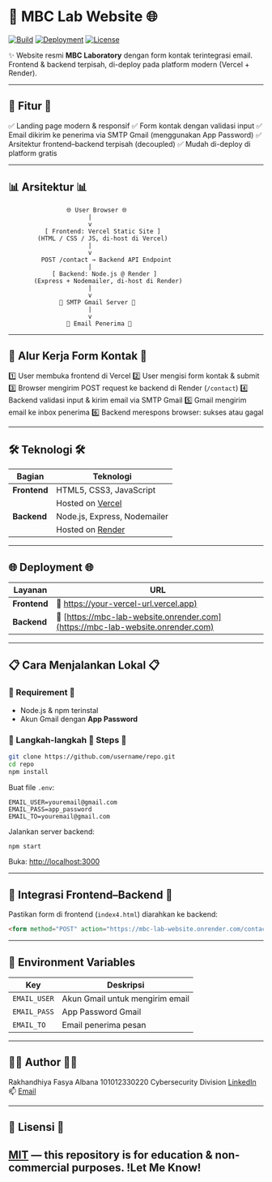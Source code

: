 # 🌟 MBC Lab Website 🌐

[![Build](https://img.shields.io/badge/build-passing-brightgreen?style=flat-square)](https://github.com/username/repo/actions)
[![Deployment](https://img.shields.io/badge/deployed-Vercel%20%26%20Render-blue?style=flat-square)](https://mbc-lab-website.onrender.com)
[![License](https://img.shields.io/badge/license-MIT-lightgrey?style=flat-square)](LICENSE)

✨ Website resmi **MBC Laboratory** dengan form kontak terintegrasi email.
Frontend & backend terpisah, di-deploy pada platform modern (Vercel + Render).

---

## 🚀 Fitur 🚀

✅ Landing page modern & responsif
✅ Form kontak dengan validasi input
✅ Email dikirim ke penerima via SMTP Gmail (menggunakan App Password)
✅ Arsitektur frontend–backend terpisah (decoupled)
✅ Mudah di-deploy di platform gratis

---

## 📊 Arsitektur 📊

```
                🌐 User Browser 🌐
                      |
                      v
          [ Frontend: Vercel Static Site ]
        (HTML / CSS / JS, di-host di Vercel)
                      |
                      v
         POST /contact → Backend API Endpoint
                      |
            [ Backend: Node.js @ Render ]
       (Express + Nodemailer, di-host di Render)
                      |
                      v
              📧 SMTP Gmail Server 📧
                      |
                      v
                🎯 Email Penerima 🎯
```

---

## 🔄 Alur Kerja Form Kontak 🔄

1️⃣ User membuka frontend di Vercel
2️⃣ User mengisi form kontak & submit
3️⃣ Browser mengirim POST request ke backend di Render (`/contact`)
4️⃣ Backend validasi input & kirim email via SMTP Gmail
5️⃣ Gmail mengirim email ke inbox penerima
6️⃣ Backend merespons browser: sukses atau gagal

---

## 🛠️ Teknologi 🛠️

| Bagian       | Teknologi                              |
| ------------ | -------------------------------------- |
| **Frontend** | HTML5, CSS3, JavaScript                |
|              | Hosted on [Vercel](https://vercel.com) |
| **Backend**  | Node.js, Express, Nodemailer           |
|              | Hosted on [Render](https://render.com) |

---

## 🌐 Deployment 🌐

| Layanan      | URL                                                                             |
| ------------ | ------------------------------------------------------------------------------- |
| **Frontend** | 🔗 [https://your-vercel-url.vercel.app)](https://mbc-lab-rakhan.vercel.app/)    |
| **Backend**  | 🔗 [https://mbc-lab-website.onrender.com](https://mbc-lab-website.onrender.com) |

---

## 📋 Cara Menjalankan Lokal 📋

### 📄 Requirement 📄

* Node.js & npm terinstal
* Akun Gmail dengan **App Password**

### 🔧 Langkah-langkah 🔧 Steps 🔧

```bash
git clone https://github.com/username/repo.git
cd repo
npm install
```

Buat file `.env`:

```env
EMAIL_USER=youremail@gmail.com
EMAIL_PASS=app_password
EMAIL_TO=youremail@gmail.com
```

Jalankan server backend:

```bash
npm start
```

Buka: [http://localhost:3000](http://localhost:3000)

---

## 🔗 Integrasi Frontend–Backend 🔗

Pastikan form di frontend (`index4.html`) diarahkan ke backend:

```html
<form method="POST" action="https://mbc-lab-website.onrender.com/contact">
```

---

## 📧 Environment Variables

| Key          | Deskripsi                       |
| ------------ | ------------------------------- |
| `EMAIL_USER` | Akun Gmail untuk mengirim email |
| `EMAIL_PASS` | App Password Gmail              |
| `EMAIL_TO`   | Email penerima pesan            |

---

## 👨‍💻 Author 👨‍💻
Rakhandhiya Fasya Albana
101012330220
Cybersecurity Division
[LinkedIn](https://www.linkedin.com/in/rakhandhiya/)
📫 [Email](mailto:rakhandhiya.7@gmail.com)

---

## 📝 Lisensi 📝

[MIT](LICENSE) — this repository is for education & non-commercial purposes.
!Let Me Know!
---
